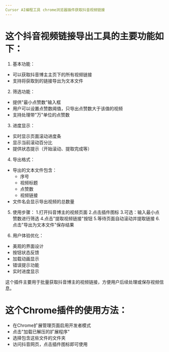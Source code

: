 ```yaml
--- 
Cursor AI编程工具 chrome浏览器插件获取抖音视频链接
---
```


# 这个抖音视频链接导出工具的主要功能如下：

1. 基本功能：
  - 可以获取抖音博主主页下的所有视频链接
  - 支持将获取到的链接导出为文本文件
    
2. 筛选功能：
  - 提供"最小点赞数"输入框
  - 用户可以设置点赞数阈值，只导出点赞数大于该值的视频
  - 支持处理带"万"单位的点赞数
    
3. 进度显示：
  - 实时显示页面滚动进度条
  - 显示当前滚动百分比
  - 提供状态提示（开始滚动、提取完成等）
    
4. 导出格式：
  - 导出的文本文件包含：
    - 序号
    - 视频标题
    - 点赞数
    - 视频链接
  - 文件名会显示导出视频的总数量
    
5. 使用步骤：
  1.打开抖音博主的视频页面
  2.点击插件图标
  3.可选：输入最小点赞数进行筛选
  4.点击"提取视频链接"按钮
  5.等待页面自动滚动并提取链接
  6.点击"导出为文本文件"保存结果
    
6. 用户体验优化：
  - 美观的界面设计
  - 按钮状态反馈
  - 加载动画显示
  - 错误提示功能
  - 实时进度显示
    
这个插件主要用于批量获取抖音博主的视频链接，方便用户后续处理或保存视频信息。

# 这个Chrome插件的使用方法：
- 在Chrome扩展管理页面启用开发者模式
- 点击"加载已解压的扩展程序"
- 选择包含这些文件的文件夹
- 访问抖音网页，点击插件图标即可使用
